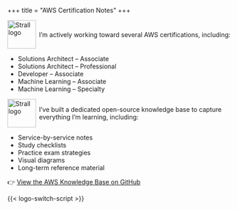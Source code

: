 +++
title = "AWS Certification Notes"
+++

<p style="display: flex; align-items: center; gap: 0.5em;">
  <img
    class="theme-switch-logo"
    src="/assets/logo/logo-300x300.png"
    data-light="/assets/logo/logo-300x300.png"
    data-dark="/assets/logo/logo-300x300-inverted.png"
    style="width: 64px; height: 64px;"
    alt="Strall logo">
  <span>
    I’m actively working toward several AWS certifications, including:
  </span>
</p>

- Solutions Architect – Associate
- Solutions Architect – Professional
- Developer – Associate
- Machine Learning – Associate
- Machine Learning – Specialty

<p style="display: flex; align-items: center; gap: 0.5em;">
  <img
    class="theme-switch-logo"
    src="/assets/logo/logo-300x300.png"
    data-light="/assets/logo/logo-300x300.png"
    data-dark="/assets/logo/logo-300x300-inverted.png"
    style="width: 64px; height: 64px;"
    alt="Strall logo">
  <span>
    I’ve built a dedicated open-source knowledge base to capture everything I’m learning, including:
  </span>
</p>

- Service-by-service notes
- Study checklists
- Practice exam strategies
- Visual diagrams
- Long-term reference material

👉 [View the AWS Knowledge Base on GitHub](https://github.com/tstrall/aws-knowledge-base)

{{< logo-switch-script >}}
